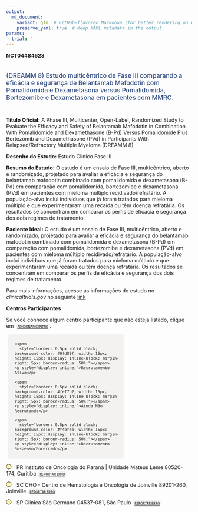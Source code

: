 ```yaml
---
output: 
  md_document:
    variant: gfm  # GitHub-flavored Markdown (for better rendering on GitHub)
    preserve_yaml: true  # Keep YAML metadata in the output
params:
  trial: ''
---
```


**NCT04484623**

<div style="padding: 5px 5px 5px 0px; font-size: 1.20em; font-weight: 500; color: #2E4A7F; text-align: left; margin-bottom: 20px">

(DREAMM 8) Estudo multicêntrico de Fase III comparando a eficácia e
segurança de Belantamab Mafodotin com Pomalidomida e Dexametasona versus
Pomalidomida, Bortezomibe e Dexametasona em pacientes com MMRC.

</div>

**Título Oficial:** A Phase III, Multicenter, Open-Label, Randomized
Study to Evaluate the Efficacy and Safety of Belantamab Mafodotin in
Combination With Pomalidomide and Dexamethasone (B-Pd) Versus
Pomalidomide Plus Bortezomib and Dexamethasone (PVd) in Participants
With Relapsed/Refractory Multiple Myeloma (DREAMM 8)

**Desenho do Estudo:** Estudo Clinico Fase III

**Resumo do Estudo:** O estudo é um ensaio de Fase III, multicêntrico,
aberto e randomizado, projetado para avaliar a eficácia e segurança do
belantamab mafodotin combinado com pomalidomida e dexametasona (B-Pd) em
comparação com pomalidomida, bortezomibe e dexametasona (PVd) em
pacientes com mieloma múltiplo recidivado/refratário. A população-alvo
inclui indivíduos que já foram tratados para mieloma múltiplo e que
experimentaram uma recaída ou têm doença refratária. Os resultados se
concentram em comparar os perfis de eficácia e segurança dos dois
regimes de tratamento.

**Paciente Ideal:** O estudo é um ensaio de Fase III, multicêntrico,
aberto e randomizado, projetado para avaliar a eficácia e segurança do
belantamab mafodotin combinado com pomalidomida e dexametasona (B-Pd) em
comparação com pomalidomida, bortezomibe e dexametasona (PVd) em
pacientes com mieloma múltiplo recidivado/refratário. A população-alvo
inclui indivíduos que já foram tratados para mieloma múltiplo e que
experimentaram uma recaída ou têm doença refratária. Os resultados se
concentram em comparar os perfis de eficácia e segurança dos dois
regimes de tratamento.

Para mais informações, acesse as informações do estudo no
*clinicaltrials.gov* no seguinte
[link](https://clinicaltrials.gov/ct2/show/NCT04484623)

**Centros Participantes**

Se você conhece algum centro participante que não esteja listado, clique
em
<span style="color: #2E4A7F; margin-left: 2px; padding: 4px; background-color: #f3f2f1; border-radius: 8px; font-weight: 500; font-size: 0.6em"><a
href="https://flazar.shinyapps.io/formsapp?study_nct_id=NCT04484623&amp;location_id=N%2FA&amp;location_full_name=N%2FA&amp;form_type=Adicionar%20Centro"
target="_blank">ADICIONAR CENTRO</a></span>.

<div style="margin-bottom: 8px; margin-left: 5px; padding: 8px; max-width: 300px; background-color: #f3f2f1; border-radius: 8px; font-size: 0.9em">

<div style="margin-left: 10px;">

    <span 
      style="border: 0.5px solid black; background-color: #9fd89f; width: 15px; height: 15px; display: inline-block; margin-right: 5px; border-radius: 50%;"></span>
    <p style="display: inline;">Recrutamento Ativo</p>

</div>

<div style="margin-left: 10px;">

    <span 
      style="border: 0.5px solid black; background-color: #fef7b2; width: 15px; height: 15px; display: inline-block; margin-right: 5px; border-radius: 50%;"></span>
    <p style="display: inline;">Ainda Não Recrutando</p>

</div>

<div style="margin-left: 10px;">

    <span 
      style="border: 0.5px solid black; background-color: #f4bfab; width: 15px; height: 15px; display: inline-block; margin-right: 5px; border-radius: 50%;"></span>
    <p style="display: inline;">Recrutamento Suspenso/Encerrado</p>

</div>

</div>

<span style="border: 0.5px solid black; display: inline-block; width: 12px; height: 12px; border-radius: 50%; margin-right: 10px; padding-bottom: 0px; background-color: #fef7b2;"></span>
PR Instituto de Oncologia do Paraná \| Unidade Mateus Leme 80520-174,
Curitiba
<span style="color: #2E4A7F; margin-left: 2px; padding: 4px; background-color: #f3f2f1; border-radius: 8px; font-weight: 500; font-size: 0.6em"><a
href="https://flazar.shinyapps.io/formsapp?study_nct_id=NCT04484623&amp;location_id=GSKINVESTIGATIONALSITECURITIBA80530010BRAZIL&amp;location_full_name=Instituto%20de%20Oncologia%20do%20Paran%C3%A1%20%7C%20Unidade%20Mateus%20Leme%2C%2080520-174%2C%20Curitiba&amp;form_type=Reportar%20Erro"
target="_blank">REPORTAR ERRO</a></span>

<span style="border: 0.5px solid black; display: inline-block; width: 12px; height: 12px; border-radius: 50%; margin-right: 10px; padding-bottom: 0px; background-color: #fef7b2;"></span>
SC CHO - Centro de Hematologia e Oncologia de Joinville 89201-260,
Joinville
<span style="color: #2E4A7F; margin-left: 2px; padding: 4px; background-color: #f3f2f1; border-radius: 8px; font-weight: 500; font-size: 0.6em"><a
href="https://flazar.shinyapps.io/formsapp?study_nct_id=NCT04484623&amp;location_id=GSKINVESTIGATIONALSITEJOINVILLESANTACATARINA89201260BRAZIL&amp;location_full_name=CHO%20-%20Centro%20de%20Hematologia%20e%20Oncologia%20de%20Joinville%2C%2089201-260%2C%20Joinville&amp;form_type=Reportar%20Erro"
target="_blank">REPORTAR ERRO</a></span>

<span style="border: 0.5px solid black; display: inline-block; width: 12px; height: 12px; border-radius: 50%; margin-right: 10px; padding-bottom: 0px; background-color: #fef7b2;"></span>
SP Clinica São Germano 04537-081, São Paulo
<span style="color: #2E4A7F; margin-left: 2px; padding: 4px; background-color: #f3f2f1; border-radius: 8px; font-weight: 500; font-size: 0.6em"><a
href="https://flazar.shinyapps.io/formsapp?study_nct_id=NCT04484623&amp;location_id=GSKINVESTIGATIONALSITESAOPAULO04537080BRAZIL&amp;location_full_name=Clinica%20S%C3%A3o%20Germano%2C%2004537-081%2C%20S%C3%A3o%20Paulo&amp;form_type=Reportar%20Erro"
target="_blank">REPORTAR ERRO</a></span>
